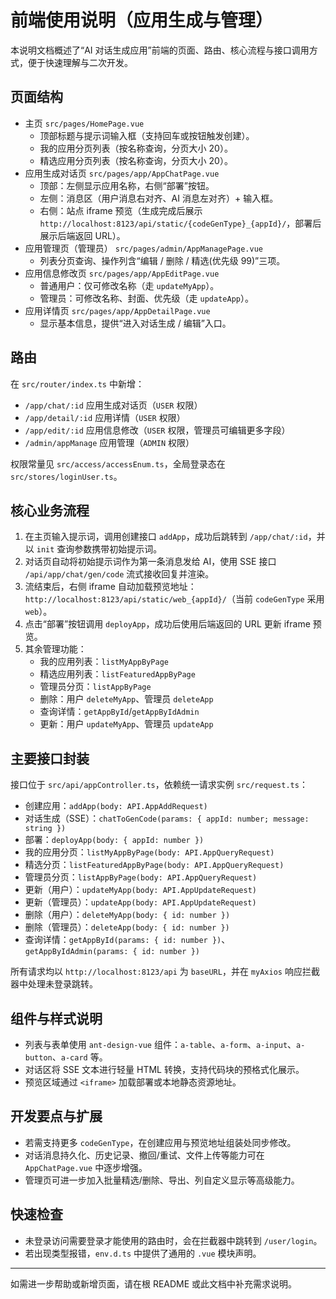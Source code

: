 # 前端使用说明（应用生成与管理）

本说明文档概述了“AI 对话生成应用”前端的页面、路由、核心流程与接口调用方式，便于快速理解与二次开发。

## 页面结构

- 主页 `src/pages/HomePage.vue`
  - 顶部标题与提示词输入框（支持回车或按钮触发创建）。
  - 我的应用分页列表（按名称查询，分页大小 20）。
  - 精选应用分页列表（按名称查询，分页大小 20）。
- 应用生成对话页 `src/pages/app/AppChatPage.vue`
  - 顶部：左侧显示应用名称，右侧“部署”按钮。
  - 左侧：消息区（用户消息右对齐、AI 消息左对齐）+ 输入框。
  - 右侧：站点 iframe 预览（生成完成后展示 `http://localhost:8123/api/static/{codeGenType}_{appId}/`，部署后展示后端返回 URL）。
- 应用管理页（管理员） `src/pages/admin/AppManagePage.vue`
  - 列表分页查询、操作列含“编辑 / 删除 / 精选(优先级 99)”三项。
- 应用信息修改页 `src/pages/app/AppEditPage.vue`
  - 普通用户：仅可修改名称（走 `updateMyApp`）。
  - 管理员：可修改名称、封面、优先级（走 `updateApp`）。
- 应用详情页 `src/pages/app/AppDetailPage.vue`
  - 显示基本信息，提供“进入对话生成 / 编辑”入口。

## 路由

在 `src/router/index.ts` 中新增：

- `/app/chat/:id` 应用生成对话页（`USER` 权限）
- `/app/detail/:id` 应用详情（`USER` 权限）
- `/app/edit/:id` 应用信息修改（`USER` 权限，管理员可编辑更多字段）
- `/admin/appManage` 应用管理（`ADMIN` 权限）

权限常量见 `src/access/accessEnum.ts`，全局登录态在 `src/stores/loginUser.ts`。

## 核心业务流程

1. 在主页输入提示词，调用创建接口 `addApp`，成功后跳转到 `/app/chat/:id`，并以 `init` 查询参数携带初始提示词。
2. 对话页自动将初始提示词作为第一条消息发给 AI，使用 SSE 接口 `/api/app/chat/gen/code` 流式接收回复并渲染。
3. 流结束后，右侧 iframe 自动加载预览地址：`http://localhost:8123/api/static/web_{appId}/`（当前 `codeGenType` 采用 `web`）。
4. 点击“部署”按钮调用 `deployApp`，成功后使用后端返回的 URL 更新 iframe 预览。
5. 其余管理功能：
   - 我的应用列表：`listMyAppByPage`
   - 精选应用列表：`listFeaturedAppByPage`
   - 管理员分页：`listAppByPage`
   - 删除：用户 `deleteMyApp`、管理员 `deleteApp`
   - 查询详情：`getAppById`/`getAppByIdAdmin`
   - 更新：用户 `updateMyApp`、管理员 `updateApp`

## 主要接口封装

接口位于 `src/api/appController.ts`，依赖统一请求实例 `src/request.ts`：

- 创建应用：`addApp(body: API.AppAddRequest)`
- 对话生成（SSE）：`chatToGenCode(params: { appId: number; message: string })`
- 部署：`deployApp(body: { appId: number })`
- 我的应用分页：`listMyAppByPage(body: API.AppQueryRequest)`
- 精选分页：`listFeaturedAppByPage(body: API.AppQueryRequest)`
- 管理员分页：`listAppByPage(body: API.AppQueryRequest)`
- 更新（用户）：`updateMyApp(body: API.AppUpdateRequest)`
- 更新（管理员）：`updateApp(body: API.AppUpdateRequest)`
- 删除（用户）：`deleteMyApp(body: { id: number })`
- 删除（管理员）：`deleteApp(body: { id: number })`
- 查询详情：`getAppById(params: { id: number })`、`getAppByIdAdmin(params: { id: number })`

所有请求均以 `http://localhost:8123/api` 为 `baseURL`，并在 `myAxios` 响应拦截器中处理未登录跳转。

## 组件与样式说明

- 列表与表单使用 `ant-design-vue` 组件：`a-table`、`a-form`、`a-input`、`a-button`、`a-card` 等。
- 对话区将 SSE 文本进行轻量 HTML 转换，支持代码块的预格式化展示。
- 预览区域通过 `<iframe>` 加载部署或本地静态资源地址。

## 开发要点与扩展

- 若需支持更多 `codeGenType`，在创建应用与预览地址组装处同步修改。
- 对话消息持久化、历史记录、撤回/重试、文件上传等能力可在 `AppChatPage.vue` 中逐步增强。
- 管理页可进一步加入批量精选/删除、导出、列自定义显示等高级能力。

## 快速检查

- 未登录访问需要登录才能使用的路由时，会在拦截器中跳转到 `/user/login`。
- 若出现类型报错，`env.d.ts` 中提供了通用的 `.vue` 模块声明。

---

如需进一步帮助或新增页面，请在根 README 或此文档中补充需求说明。

